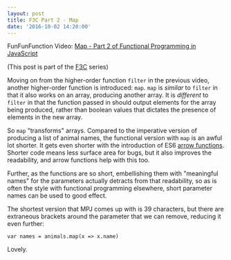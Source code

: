 ```yaml
---
layout: post
title: F3C Part 2 - Map
date: '2016-10-02 14:20:00'
---
```

FunFunFunction Video: [Map - Part 2 of Functional Programming in JavaScript](https://www.youtube.com/watch?v=bCqtb-Z5YGQ&list=PL0zVEGEvSaeEd9hlmCXrk5yUyqUag-n84&index=2)

(This post is part of the [F3C](/f3c/) series)

Moving on from the higher-order function `filter` in the previous video, another higher-order function is introduced: `map`. `map` is *similar* to `filter` in that it also works on an array, producing another array. It is *different* to `filter` in that the function passed in should output elements for the array being produced, rather than boolean values that dictates the presence of elements in the new array.

So `map` "transforms" arrays. Compared to the imperative version of producing a list of animal names, the functional version with `map` is an awful lot shorter. It gets even shorter with the introduction of ES6 [arrow functions](https://hacks.mozilla.org/2015/06/es6-in-depth-arrow-functions/). Shorter code means less surface area for bugs, but it also improves the readability, and arrow functions help with this too. 

Further, as the functions are so short, embellishing them with "meaningful names" for the parameters actually detracts from that readability, so as is often the style with functional programming elsewhere, short parameter names can be used to good effect.

The shortest version that MPJ comes up with is 39 characters, but there are extraneous brackets around the parameter that we can remove, reducing it even further:

```language-javascript
var names = animals.map(x => x.name)
```

Lovely.
